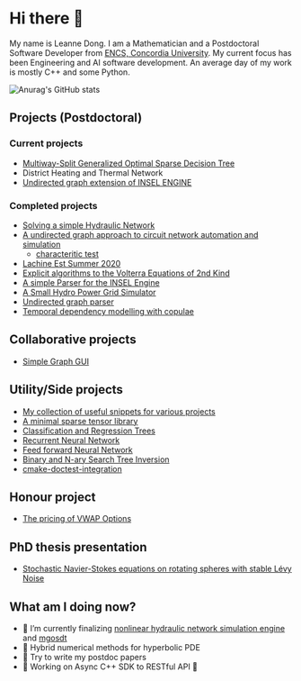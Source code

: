 # Hi there 👋

My name is Leanne Dong. I am a Mathematician and a Postdoctoral Software Developer from [ENCS, Concordia University](https://www.concordia.ca/offices/ci/ifo/ENCS.html). My current focus has been Engineering and AI software development.
An average day of my work is mostly C++ and some Python.

![Anurag's GitHub stats](https://github-readme-stats.vercel.app/api?username=leannejdong&show_icons=true&theme=radical)


## Projects (Postdoctoral)

### Current projects 

- [Multiway-Split Generalized Optimal Sparse Decision Tree](https://gitlab.com/leannejdong/mgosdt)
- District Heating and Thermal Network
- [Undirected graph extension of INSEL ENGINE](https://insel4d.ca/en/home_en.html)

### Completed projects

- [Solving a simple Hydraulic Network](https://github.com/leannejdong/SimpleHydraulicNetwork)
- [A undirected graph approach to circuit network automation and simulation](https://github.com/leannejdong/autocircuit)
   - [characteritic test](https://github.com/leannejdong/testing-circuits)
- [Lachine Est Summer 2020](https://github.com/leannejdong/Lachine-Est)
- [Explicit algorithms to the Volterra Equations of 2nd Kind](https://github.com/leannejdong/Explicit_Volterra)
- [A simple Parser for the INSEL Engine](https://github.com/leannejdong/Parser_Pilar)
- [A Small Hydro Power Grid Simulator](https://github.com/leannejdong/GridSimulator/blob/master/README.md)
- [Undirected graph parser](https://github.com/leannejdong/UndirectedGraph_PARSER)
- [Temporal dependency modelling with copulae](https://github.com/leannejdong/data-social-science)

## Collaborative projects

- [Simple Graph GUI](https://github.com/leannejdong/simple-graph-tool)

## Utility/Side projects
- [My collection of useful snippets for various projects](https://github.com/leannejdong/snippets)
- [A minimal sparse tensor library](https://github.com/leannejdong/SparseTensor)
- [Classification and Regression Trees](https://github.com/leannejdong/CART)
- [Recurrent Neural Network](https://github.com/leannejdong/rnn)
- [Feed forward Neural Network](https://github.com/leannejdong/fnn)
- [Binary and N-ary Search Tree Inversion](https://github.com/leannejdong/BST_Inv)
- [cmake-doctest-integration](https://github.com/leannejdong/cmake_doctest_integration)

## Honour project

- [The pricing of VWAP Options](https://github.com/leannejdong/VWAPOpt)

## PhD thesis presentation
- [Stochastic Navier-Stokes equations on rotating spheres with stable Lévy Noise](https://github.com/leannejdong/SNSE_spheres)

## What am I doing now?
- 🔭 I’m currently finalizing [nonlinear hydraulic network simulation engine](https://github.com/leannejdong/EngineSim) and [mgosdt](https://gitlab.com/leannejdong/mgosdt/-/tree/dev)
- 🌱 Hybrid numerical methods for hyperbolic PDE
- 🌱 Try to write my postdoc papers
- 🔭 Working on Async C++ SDK to RESTful API 💜 
